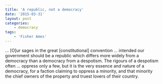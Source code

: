 ```yaml
---
title: 'A republic, not a democracy'
date: '2015-03-31'
layout: post
categories:
    - democracy
tags:
    - 'Fisher Ames'
---
```


… \[O\]ur sages in the great \[constitutional\] convention … intended our government should be a republic which differs more widely from a democracy than a democracy from a despotism. The rigours of a despotism often … oppress only a few, but it is the very essence and nature of a democracy, for a faction claiming to oppress a minority, and that minority the chief owners of the property and truest lovers of their country.
